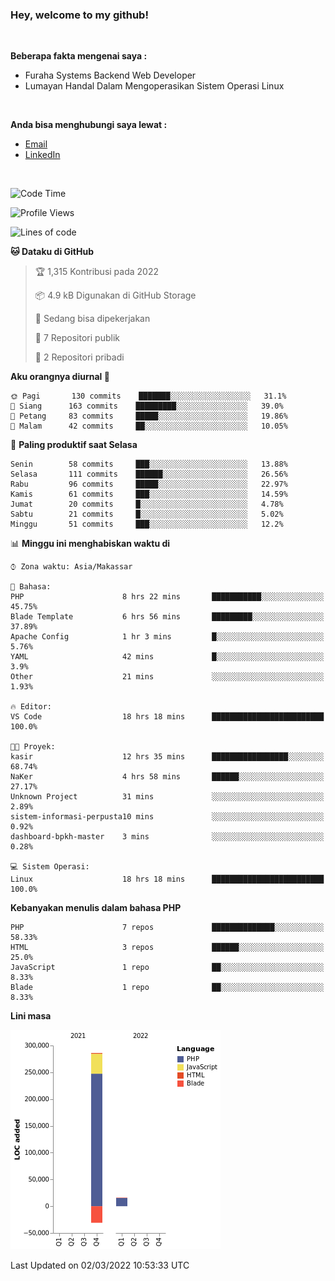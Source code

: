 <h3>Hey, welcome to my github!</h3>

<br>

<p><strong>Beberapa fakta mengenai saya :</strong></p>

<ul>
  <li>Furaha Systems Backend Web Developer</li>
  <li>Lumayan Handal Dalam Mengoperasikan Sistem Operasi Linux</li>
</ul>

<br>

<p><strong>Anda bisa menghubungi saya lewat :</strong></p>

<ul>
  <li><a href="mailto:renaldiapriyanto419@gmail.com">Email</a></li>
  <li><a href="https://www.linkedin.com/in/renaldi-kadang-314314206/">LinkedIn</a></li>
</ul>

<br>

<!--START_SECTION:waka-->
![Code Time](http://img.shields.io/badge/Code%20Time-27%20hrs%2056%20mins-blue)

![Profile Views](http://img.shields.io/badge/Profil%20dilihat-17-blue)

![Lines of code](https://img.shields.io/badge/Sejak%20Hello%20World%20aku%20telah%20menulis-271%20Thousand%20baris%20kode-blue)

**🐱 Dataku di GitHub** 

> 🏆 1,315 Kontribusi pada 2022
 > 
> 📦 4.9 kB Digunakan di GitHub Storage 
 > 
> 💼 Sedang bisa dipekerjakan
 > 
> 📜 7 Repositori publik 
 > 
> 🔑 2 Repositori pribadi  
 > 
**Aku orangnya diurnal 🐤** 

```text
🌞 Pagi       130 commits    ███████░░░░░░░░░░░░░░░░░░   31.1% 
🌆 Siang      163 commits    █████████░░░░░░░░░░░░░░░░   39.0% 
🌃 Petang     83 commits     █████░░░░░░░░░░░░░░░░░░░░   19.86% 
🌙 Malam      42 commits     ██░░░░░░░░░░░░░░░░░░░░░░░   10.05%

```
📅 **Paling produktif saat Selasa** 

```text
Senin        58 commits     ███░░░░░░░░░░░░░░░░░░░░░░   13.88% 
Selasa       111 commits    ██████░░░░░░░░░░░░░░░░░░░   26.56% 
Rabu         96 commits     █████░░░░░░░░░░░░░░░░░░░░   22.97% 
Kamis        61 commits     ███░░░░░░░░░░░░░░░░░░░░░░   14.59% 
Jumat        20 commits     █░░░░░░░░░░░░░░░░░░░░░░░░   4.78% 
Sabtu        21 commits     █░░░░░░░░░░░░░░░░░░░░░░░░   5.02% 
Minggu       51 commits     ███░░░░░░░░░░░░░░░░░░░░░░   12.2%

```


📊 **Minggu ini menghabiskan waktu di** 

```text
⌚︎ Zona waktu: Asia/Makassar

💬 Bahasa: 
PHP                      8 hrs 22 mins       ███████████░░░░░░░░░░░░░░   45.75% 
Blade Template           6 hrs 56 mins       █████████░░░░░░░░░░░░░░░░   37.89% 
Apache Config            1 hr 3 mins         █░░░░░░░░░░░░░░░░░░░░░░░░   5.76% 
YAML                     42 mins             █░░░░░░░░░░░░░░░░░░░░░░░░   3.9% 
Other                    21 mins             ░░░░░░░░░░░░░░░░░░░░░░░░░   1.93%

🔥 Editor: 
VS Code                  18 hrs 18 mins      █████████████████████████   100.0%

🐱‍💻 Proyek: 
kasir                    12 hrs 35 mins      █████████████████░░░░░░░░   68.74% 
NaKer                    4 hrs 58 mins       ██████░░░░░░░░░░░░░░░░░░░   27.17% 
Unknown Project          31 mins             ░░░░░░░░░░░░░░░░░░░░░░░░░   2.89% 
sistem-informasi-perpusta10 mins             ░░░░░░░░░░░░░░░░░░░░░░░░░   0.92% 
dashboard-bpkh-master    3 mins              ░░░░░░░░░░░░░░░░░░░░░░░░░   0.28%

💻 Sistem Operasi: 
Linux                    18 hrs 18 mins      █████████████████████████   100.0%

```

**Kebanyakan menulis dalam bahasa PHP** 

```text
PHP                      7 repos             ██████████████░░░░░░░░░░░   58.33% 
HTML                     3 repos             ██████░░░░░░░░░░░░░░░░░░░   25.0% 
JavaScript               1 repo              ██░░░░░░░░░░░░░░░░░░░░░░░   8.33% 
Blade                    1 repo              ██░░░░░░░░░░░░░░░░░░░░░░░   8.33%

```


**Lini masa**

![Chart not found](https://raw.githubusercontent.com/Sylent-Sys/Sylent-Sys/main/charts/bar_graph.png) 


 Last Updated on 02/03/2022 10:53:33 UTC
<!--END_SECTION:waka-->
